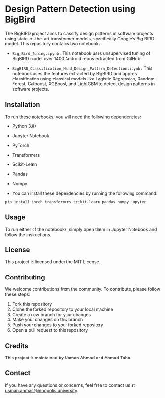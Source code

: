 # Design Pattern Detection using BigBird

The BigBIRD project aims to classify design patterns in software projects using state-of-the-art transformer models, specifically Google's Big BIRD model. This repository contains two notebooks:

* `Big_Bird_Tuning.ipynb:` This notebook uses unsupervised tuning of BigBIRD model over 1400 Android repos extracted from GitHub.

* `BigBIRD_Classification_Head_Design_Pattern_Detection.ipynb:` This notebook uses the features extracted by BigBIRD and applies classification using classical models like Logistic Regression, Random Forest, Catboost, XGBoost, and LightGBM to detect design patterns in software projects.

## Installation
To run these notebooks, you will need the following dependencies:

* Python 3.8+
* Jupyter Notebook
* PyTorch
* Transformers
* Scikit-Learn
* Pandas
* Numpy

* You can install these dependencies by running the following command:
```
pip install torch transformers scikit-learn pandas numpy jupyter
```


## Usage
To run either of the notebooks, simply open them in Jupyter Notebook and follow the instructions.

## License
This project is licensed under the MIT License.

## Contributing
We welcome contributions from the community. To contribute, please follow these steps:

1) Fork this repository
2) Clone the forked repository to your local machine
3) Create a new branch for your changes
4) Make your changes on this branch
5) Push your changes to your forked repository
6) Open a pull request to this repository

## Credits
This project is maintained by Usman Ahmad and Ahmad Taha.

## Contact
If you have any questions or concerns, feel free to contact us at usman.ahmad@innopolis.university.
